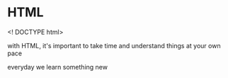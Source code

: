 # HTML


<! DOCTYPE html>
<html>
<head> 
<title> HTML For now </title>
</head>
<body>
<p> with HTML, it's important to take time and understand things at your own pace </p>
<p> everyday we learn something new </p>
</body>
